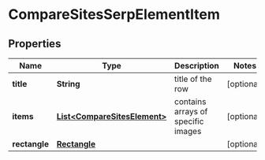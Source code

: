 

# CompareSitesSerpElementItem


## Properties

| Name | Type | Description | Notes |
|------------ | ------------- | ------------- | -------------|
|**title** | **String** | title of the row |  [optional] |
|**items** | [**List&lt;CompareSitesElement&gt;**](CompareSitesElement.md) | contains arrays of specific images |  [optional] |
|**rectangle** | [**Rectangle**](Rectangle.md) |  |  [optional] |



